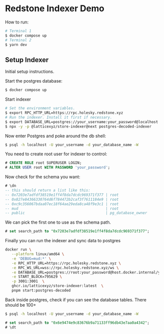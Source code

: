 # Redstone Indexer Demo

How to run:
```sh
# Terminal 1
$ docker compose up
# Terminal 2
$ yarn dev
```

## Setup Indexer

Initial setup instructions.

Start the postgres database:
```sh
$ docker compose up
```

Start indexer
```sh
# Set the environment variables.
$ export RPC_HTTP_URL=https://rpc.holesky.redstone.xyz
# Run the indexer. Install it first if necessary.
$ export DATABASE_URL=postgres://your_username:your_password@localhost:5432/your_database_name
$ npx -y -p @latticexyz/store-indexer@next postgres-decoded-indexer
```

Now enter Postgres and poke around the db shell:
```sh
$ psql -h localhost -U your_username -d your_database_name -W
```

You need to create root user for indexer to control:
```sql
# CREATE ROLE root SUPERUSER LOGIN;
# ALTER USER root WITH PASSWORD 'your_password';
```


Now check for the schema you want:

```sql
# \dn
-- this should return a list like this:
-- 0x7203e7adfdf38519e1ff4f8da7dcdc969371f377 | root
-- 0x827e84366330764d6f784472b2caf3f7611184e9 | root
-- 0xc9c356067bdaa07ec18f64ae29eda8ca48f9e3c1 | root
-- mud                                        | root
-- public                                     | pg_database_owner
```
We can pick the first one to use as the schema path.
```sql
# set search_path to "0x7203e7adfdf38519e1ff4f8da7dcdc969371f377";
```


Finally you can run the indexer and sync data to postgres
```sh
docker run \
   --platform linux/amd64 \
   -e 'DEBUG=mud:*' \
   -e RPC_HTTP_URL=https://rpc.holesky.redstone.xyz \
   -e RPC_WS_URL=wss://rpc.holesky.redstone.xyz/ws \
   -e DATABASE_URL=postgres://root:your_password@host.docker.internal/your_database_name \
   -e START_BLOCK=795629 \
   -p 3001:3001  \
   ghcr.io/latticexyz/store-indexer:latest  \
   pnpm start:postgres-decoded
```

Back inside postgres, check if you can see the database tables. There should be 100+

```sh
$ psql -h localhost -U your_username -d your_database_name -W
```
```sql
# set search_path to "0x6e9474e9c83676b9a71133ff96db43e7aa0a4342";
# \dt
```
